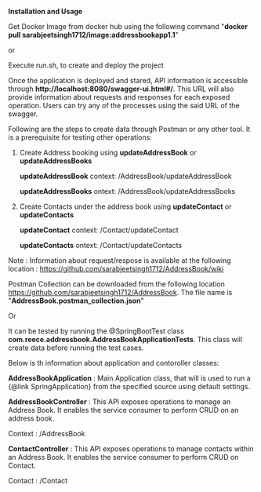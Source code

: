 **Installation and Usage**

Get Docker Image from docker hub using the following command "**docker pull sarabjeetsingh1712/image:addressbookapp1.1**"

or 

Execute run.sh, to create and deploy the project

Once the application is deployed and stared, API information is accessible through **http://localhost:8080/swagger-ui.html#/**. This URL will also provide information about requests and responses for each exposed operation. Users can try any of the processes using the said URL of the swagger.

Following are the steps to create data through Postman or any other tool. It is a prerequisite for testing other operations:

1. Create Address booking using **updateAddressBook** or **updateAddressBooks**

   **updateAddressBook** context: /AddressBook/updateAddressBook
   
   **updateAddressBooks** ontext: /AddressBook/updateAddressBooks

2. Create Contacts under the address book using **updateContact** or **updateContacts**

   **updateContact** context: /Contact/updateContact
   
   **updateContacts** ontext: /Contact/updateContacts
   
Note : Information about request/respose is available at the following location : https://github.com/sarabjeetsingh1712/AddressBook/wiki

Postman Collection can be downloaded from the following location https://github.com/sarabjeetsingh1712/AddressBook. The file name is "**AddressBook.postman_collection.json**"
   
Or 

It can be tested by running the @SpringBootTest class **com.reece.addressbook.AddressBookApplicationTests**. This class will create data before running the test cases.

Below is th information about application and contoroller classes:

**AddressBookApplication** : Main Application class, that will is used to run a {@link SpringApplication} from the specified source using default settings.

**AddressBookController** : This API exposes operations to manage an Address Book. It enables the service consumer to perform CRUD on an address book.

Context : /AddressBook

**ContactController** : This API exposes operations to manage contacts within an Address Book. It enables the service consumer to perform CRUD on Contact.

Contact : /Contact


   
